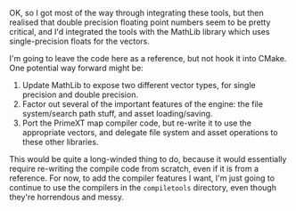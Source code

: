 OK, so I got most of the way through integrating these tools, but then realised that double precision floating point numbers seem to be pretty critical, and I'd integrated the tools with the MathLib library which uses single-precision floats for the vectors.

I'm going to leave the code here as a reference, but not hook it into CMake. One potential way forward might be:

1. Update MathLib to expose two different vector types, for single precision and double precision.
2. Factor out several of the important features of the engine: the file system/search path stuff, and asset loading/saving.
3. Port the PrimeXT map compiler code, but re-write it to use the appropriate vectors, and delegate file system and asset operations to these other libraries.

This would be quite a long-winded thing to do, because it would essentially require re-writing the compile code from scratch, even if it is from a reference. For now, to add the compiler features I want, I'm just going to continue to use the compilers in the `compiletools` directory, even though they're horrendous and messy.
